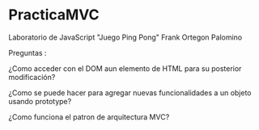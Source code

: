 # PracticaMVC
Laboratorio de JavaScript "Juego Ping Pong"
Frank Ortegon Palomino

Preguntas :

¿Como acceder con el DOM aun elemento de HTML para su posterior modificación?

¿Como se puede hacer para agregar nuevas funcionalidades a un objeto usando prototype?

¿Como funciona el patron de arquitectura MVC?
